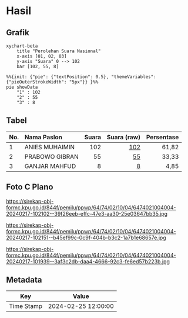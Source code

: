 # Hasil

## Grafik

```mermaid
xychart-beta
    title "Perolehan Suara Nasional"
    x-axis [01, 02, 03]
    y-axis "Suara" 0 --> 102
    bar [102, 55, 8]
```

```mermaid
%%{init: {"pie": {"textPosition": 0.5}, "themeVariables": {"pieOuterStrokeWidth": "5px"}} }%%
pie showData
    "1" : 102
    "2" : 55
    "3" : 8
```

## Tabel

| No. | Nama Paslon    | Suara | Suara (raw) | Persentase |
|:--- |:-------------- | -----:| -----------:| ----------:|
| 1   | ANIES MUHAIMIN | 102   | [102][p-1]  | 61,82      |
| 2   | PRABOWO GIBRAN | 55    | [55][p-2]   | 33,33      |
| 3   | GANJAR MAHFUD  | 8     | [8][p-3]    | 4,85       |


[p-1]: https://github.com/gigit-pemilu/pemilu-2024/blob/main/pilpres/hitung-suara/sub/64-kalimantan-timur/sub/74-kota-bontang/sub/02-bontang-selatan/sub/1004-satimpo/sub/004-tps/sub/paslon-1.txt
[p-2]: https://github.com/gigit-pemilu/pemilu-2024/blob/main/pilpres/hitung-suara/sub/64-kalimantan-timur/sub/74-kota-bontang/sub/02-bontang-selatan/sub/1004-satimpo/sub/004-tps/sub/paslon-2.txt
[p-3]: https://github.com/gigit-pemilu/pemilu-2024/blob/main/pilpres/hitung-suara/sub/64-kalimantan-timur/sub/74-kota-bontang/sub/02-bontang-selatan/sub/1004-satimpo/sub/004-tps/sub/paslon-3.txt

## Foto C Plano

https://sirekap-obj-formc.kpu.go.id/844f/pemilu/ppwp/64/74/02/10/04/6474021004004-20240217-102102--39f26eeb-effc-47e3-aa30-25e03647bb35.jpg

https://sirekap-obj-formc.kpu.go.id/844f/pemilu/ppwp/64/74/02/10/04/6474021004004-20240217-102151--b45ef99c-0c9f-404b-b3c2-1a7b1e68657e.jpg

https://sirekap-obj-formc.kpu.go.id/844f/pemilu/ppwp/64/74/02/10/04/6474021004004-20240217-101939--3af3c2db-daa4-4666-92c3-fe6ed57b223b.jpg


## Metadata

| Key        | Value               |
| ---------- | ------------------- |
| Time Stamp | 2024-02-25 12:00:00 |



